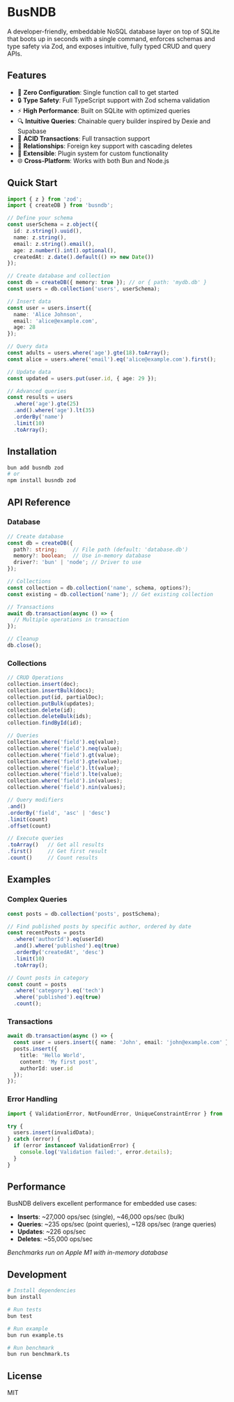 # BusNDB

A developer-friendly, embeddable NoSQL database layer on top of SQLite that boots up in seconds with a single command, enforces schemas and type safety via Zod, and exposes intuitive, fully typed CRUD and query APIs.

## Features

- 🚀 **Zero Configuration**: Single function call to get started
- 🔒 **Type Safety**: Full TypeScript support with Zod schema validation
- ⚡ **High Performance**: Built on SQLite with optimized queries
- 🔍 **Intuitive Queries**: Chainable query builder inspired by Dexie and Supabase
- 💾 **ACID Transactions**: Full transaction support
- 🔗 **Relationships**: Foreign key support with cascading deletes
- 🧩 **Extensible**: Plugin system for custom functionality
- 🌐 **Cross-Platform**: Works with both Bun and Node.js

## Quick Start

```typescript
import { z } from 'zod';
import { createDB } from 'busndb';

// Define your schema
const userSchema = z.object({
  id: z.string().uuid(),
  name: z.string(),
  email: z.string().email(),
  age: z.number().int().optional(),
  createdAt: z.date().default(() => new Date())
});

// Create database and collection
const db = createDB({ memory: true }); // or { path: 'mydb.db' }
const users = db.collection('users', userSchema);

// Insert data
const user = users.insert({
  name: 'Alice Johnson',
  email: 'alice@example.com',
  age: 28
});

// Query data
const adults = users.where('age').gte(18).toArray();
const alice = users.where('email').eq('alice@example.com').first();

// Update data
const updated = users.put(user.id, { age: 29 });

// Advanced queries
const results = users
  .where('age').gte(25)
  .and().where('age').lt(35)
  .orderBy('name')
  .limit(10)
  .toArray();
```

## Installation

```bash
bun add busndb zod
# or
npm install busndb zod
```

## API Reference

### Database

```typescript
// Create database
const db = createDB({
  path?: string;     // File path (default: 'database.db')
  memory?: boolean;  // Use in-memory database
  driver?: 'bun' | 'node'; // Driver to use
});

// Collections
const collection = db.collection('name', schema, options?);
const existing = db.collection('name'); // Get existing collection

// Transactions
await db.transaction(async () => {
  // Multiple operations in transaction
});

// Cleanup
db.close();
```

### Collections

```typescript
// CRUD Operations
collection.insert(doc);
collection.insertBulk(docs);
collection.put(id, partialDoc);
collection.putBulk(updates);
collection.delete(id);
collection.deleteBulk(ids);
collection.findById(id);

// Queries
collection.where('field').eq(value);
collection.where('field').neq(value);
collection.where('field').gt(value);
collection.where('field').gte(value);
collection.where('field').lt(value);
collection.where('field').lte(value);
collection.where('field').in(values);
collection.where('field').nin(values);

// Query modifiers
.and()
.orderBy('field', 'asc' | 'desc')
.limit(count)
.offset(count)

// Execute queries
.toArray()   // Get all results
.first()     // Get first result
.count()     // Count results
```

## Examples

### Complex Queries

```typescript
const posts = db.collection('posts', postSchema);

// Find published posts by specific author, ordered by date
const recentPosts = posts
  .where('authorId').eq(userId)
  .and().where('published').eq(true)
  .orderBy('createdAt', 'desc')
  .limit(10)
  .toArray();

// Count posts in category
const count = posts
  .where('category').eq('tech')
  .where('published').eq(true)
  .count();
```

### Transactions

```typescript
await db.transaction(async () => {
  const user = users.insert({ name: 'John', email: 'john@example.com' });
  posts.insert({
    title: 'Hello World',
    content: 'My first post',
    authorId: user.id
  });
});
```

### Error Handling

```typescript
import { ValidationError, NotFoundError, UniqueConstraintError } from 'busndb';

try {
  users.insert(invalidData);
} catch (error) {
  if (error instanceof ValidationError) {
    console.log('Validation failed:', error.details);
  }
}
```

## Performance

BusNDB delivers excellent performance for embedded use cases:

- **Inserts**: ~27,000 ops/sec (single), ~46,000 ops/sec (bulk)
- **Queries**: ~235 ops/sec (point queries), ~128 ops/sec (range queries)
- **Updates**: ~226 ops/sec
- **Deletes**: ~55,000 ops/sec

*Benchmarks run on Apple M1 with in-memory database*

## Development

```bash
# Install dependencies
bun install

# Run tests
bun test

# Run example
bun run example.ts

# Run benchmark
bun run benchmark.ts
```

## License

MIT